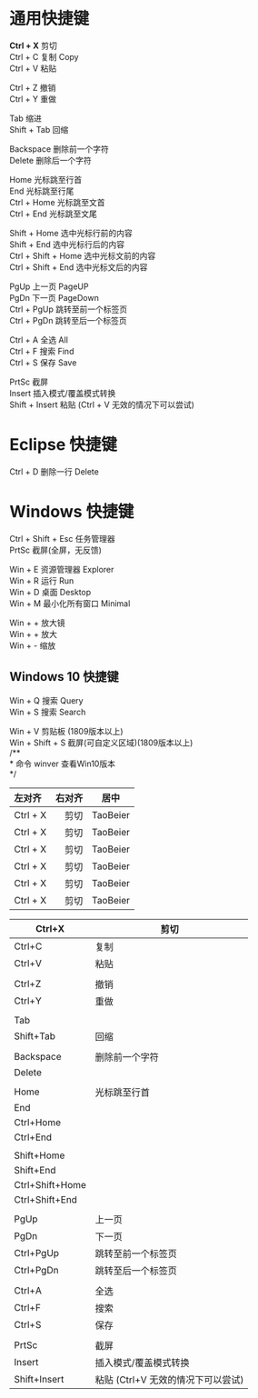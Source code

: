 # 通用快捷键
**Ctrl + X** 剪切  
Ctrl + C 复制		Copy  
Ctrl + V 粘贴  

Ctrl + Z	撤销  
Ctrl + Y	重做  

Tab			缩进  
Shift + Tab	回缩  

Backspace	删除前一个字符  
Delete		删除后一个字符  

Home	光标跳至行首  
End		光标跳至行尾  
Ctrl + Home		光标跳至文首  
Ctrl + End		光标跳至文尾  

Shift + Home		选中光标行前的内容  
Shift + End		选中光标行后的内容  
Ctrl + Shift + Home		选中光标文前的内容  
Ctrl + Shift + End		选中光标文后的内容  

PgUp	上一页	PageUP  
PgDn	下一页	PageDown  
Ctrl + PgUp	跳转至前一个标签页  
Ctrl + PgDn	跳转至后一个标签页  

Ctrl + A	全选		All  
Ctrl + F	搜索		Find  
Ctrl + S	保存		Save  

PrtSc	截屏  
Insert	插入模式/覆盖模式转换  
Shift + Insert	粘贴 (Ctrl + V 无效的情况下可以尝试)  


# Eclipse 快捷键  
Ctrl + D	删除一行	Delete  




# Windows 快捷键  
Ctrl + Shift + Esc	任务管理器  
PrtSc			截屏(全屏，无反馈)  

Win + E			资源管理器	Explorer  
Win + R 			运行		Run  
Win + D			桌面		Desktop  
Win + M			最小化所有窗口		Minimal  

Win + + 			放大镜  
Win + + 			放大  
Win + -			缩放  


## Windows 10 快捷键  
Win + Q 搜索	Query  
Win + S 搜索	Search  

Win + V 剪贴板 (1809版本以上)  
Win + Shift + S 截屏(可自定义区域)(1809版本以上)  
/**  
\* 命令 winver 查看Win10版本  
 */  



|    左对齐   |   右对齐    |    居中    |
|:-----------|-----------:|:----------:|
|Ctrl + X    |    剪切|  TaoBeier  |
|Ctrl + X    |    剪切|  TaoBeier  |
|Ctrl + X    |    剪切|  TaoBeier  |
|Ctrl + X    |    剪切|  TaoBeier  |
|Ctrl + X    |    剪切|  TaoBeier  |
|Ctrl + X    |    剪切|  TaoBeier  |

| Ctrl+X          | 剪切                             |
| --------------- | ---------------------------------- |
| Ctrl+C          | 复制                             |
| Ctrl+V          | 粘贴                             |
|                 |                                    |
| Ctrl+Z          | 撤销                             |
| Ctrl+Y          | 重做                             |
|                 |                                    |
| Tab             |                                    |
| Shift+Tab       | 回缩                             |
|                 |                                    |
| Backspace       | 删除前一个字符              |
| Delete          |                                    |
|                 |                                    |
| Home            | 光标跳至行首                 |
| End             |                                    |
| Ctrl+Home       |                                    |
| Ctrl+End        |                                    |
|                 |                                    |
| Shift+Home      |                                    |
| Shift+End       |                                    |
| Ctrl+Shift+Home |                                    |
| Ctrl+Shift+End  |                                    |
|                 |                                    |
| PgUp            | 上一页                          |
| PgDn            | 下一页                          |
| Ctrl+PgUp       | 跳转至前一个标签页        |
| Ctrl+PgDn       | 跳转至后一个标签页        |
|                 |                                    |
| Ctrl+A          | 全选                             |
| Ctrl+F          | 搜索                             |
| Ctrl+S          | 保存                             |
|                 |                                    |
| PrtSc           | 截屏                             |
| Insert          | 插入模式/覆盖模式转换    |
| Shift+Insert    | 粘贴 (Ctrl+V 无效的情况下可以尝试) |
